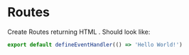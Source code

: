 # Routes

Create Routes returning HTML . Should look like:

```ts
export default defineEventHandler(() => 'Hello World!')
```
